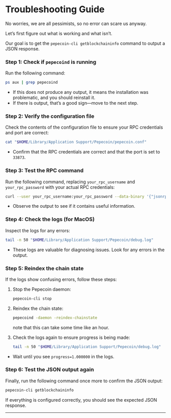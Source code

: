 
# Troubleshooting Guide

No worries, we are all pessimists, so no error can scare us anyway.

Let’s first figure out what is working and what isn’t.

Our goal is to get the `pepecoin-cli getblockchaininfo` command to output a JSON response.

### Step 1: Check if `pepecoind` is running

Run the following command:

```bash
ps aux | grep pepecoind
```

- If this does not produce any output, it means the installation was problematic, and you should reinstall it.
- If there is output, that’s a good sign—move to the next step.

### Step 2: Verify the configuration file

Check the contents of the configuration file to ensure your RPC credentials and port are correct:

```bash
cat "$HOME/Library/Application Support/Pepecoin/pepecoin.conf"
```

- Confirm that the RPC credentials are correct and that the port is set to `33873`.

### Step 3: Test the RPC command

Run the following command, replacing `your_rpc_username` and `your_rpc_password` with your actual RPC credentials:

```bash
curl --user your_rpc_username:your_rpc_password --data-binary '{"jsonrpc":"1.0","id":"curltest","method":"getblockchaininfo","params":[]}' -H 'content-type:text/plain;' http://127.0.0.1:33873/
```

- Observe the output to see if it contains useful information.

### Step 4: Check the logs (for MacOS)

Inspect the logs for any errors:

```bash
tail -n 50 "$HOME/Library/Application Support/Pepecoin/debug.log"
```

- These logs are valuable for diagnosing issues. Look for any errors in the output.

### Step 5: Reindex the chain state

If the logs show confusing errors, follow these steps:

1. Stop the Pepecoin daemon:
   ```bash
   pepecoin-cli stop
   ```

2. Reindex the chain state:
   ```bash
   pepecoind -daemon -reindex-chainstate
   ```
   note that this can take some time like an hour.

3. Check the logs again to ensure progress is being made:
   ```bash
   tail -n 50 "$HOME/Library/Application Support/Pepecoin/debug.log"
   ```

- Wait until you see `progress=1.000000` in the logs.

### Step 6: Test the JSON output again

Finally, run the following command once more to confirm the JSON output:

```bash
pepecoin-cli getblockchaininfo
```

If everything is configured correctly, you should see the expected JSON response.

--- 



